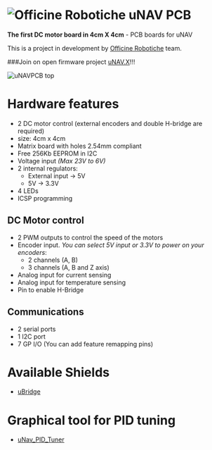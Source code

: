 # ![Officine Robotiche][Logo] uNAV PCB
**The first DC motor board in 4cm X 4cm** - PCB boards for uNAV

This is a project in development by [Officine Robotiche] team.

###Join on open firmware project [uNAV.X](https://github.com/officinerobotiche/uNAV.X)!!!

![uNAVPCB top](https://github.com/officinerobotiche/uNAVPCB/blob/master/Image/preview.png)

# Hardware features
- 2 DC motor control (external encoders and double H-bridge are required)
- size: 4cm x 4cm
- Matrix board with holes 2.54mm compliant
- Free 256Kb EEPROM in I2C 
- Voltage input *(Max 23V to 6V)*
- 2 internal regulators:
  - External input -> 5V
  - 5V -> 3.3V
- 4 LEDs
- ICSP programming

## DC Motor control
- 2 PWM outputs to control the speed of the motors
- Encoder input. *You can select 5V input or 3.3V to power on your encoders*: 
  - 2 channels (A, B)
  - 3 channels (A, B and Z axis)
- Analog input for current sensing
- Analog input for temperature sensing
- Pin to enable H-Bridge

## Communications
- 2 serial ports
- 1 I2C port
- 7 GP I/O (You can add feature remapping pins) 
 
# Available Shields
- [uBridge](https://github.com/officinerobotiche/uBridgePCB)

# Graphical tool for PID tuning
- [uNav_PID_Tuner](https://github.com/officinerobotiche/uNav_PID_Tuner)

[Officine Robotiche]:http://www.officinerobotiche.it/
[Logo]:http://2014.officinerobotiche.it/wp-content/uploads/sites/4/2014/09/ORlogoSimpleSmall.png

